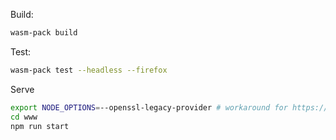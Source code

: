 Build:
``` bash
wasm-pack build
```

Test:
``` bash
wasm-pack test --headless --firefox
```

Serve
```bash
export NODE_OPTIONS=--openssl-legacy-provider # workaround for https://github.com/webpack/webpack/issues/14532
cd www
npm run start
```
